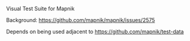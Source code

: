 Visual Test Suite for Mapnik

Background: https://github.com/mapnik/mapnik/issues/2575

Depends on being used adjacent to https://github.com/mapnik/test-data